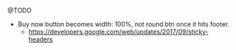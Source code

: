 @TODO

- Buy now button becomes width: 100%, not round btn once it hits footer.
  - https://developers.google.com/web/updates/2017/09/sticky-headers
